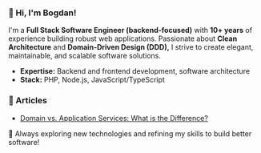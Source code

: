 ### 👋 Hi, I'm Bogdan!  

I'm a **Full Stack Software Engineer (backend-focused)** with **10+ years** of experience building robust web applications. Passionate about **Clean Architecture** and **Domain-Driven Design (DDD),** I strive to create elegant, maintainable, and scalable software solutions.  

- **Expertise:** Backend and frontend development, software architecture  
- **Stack:** PHP, Node.js, JavaScript/TypeScript  

### 📄 Articles  
- [Domain vs. Application Services: What is the Difference?](https://dev.to/benedya/draft-domain-vs-application-services-what-is-difference-2867)  

🚀 Always exploring new technologies and refining my skills to build better software!  
